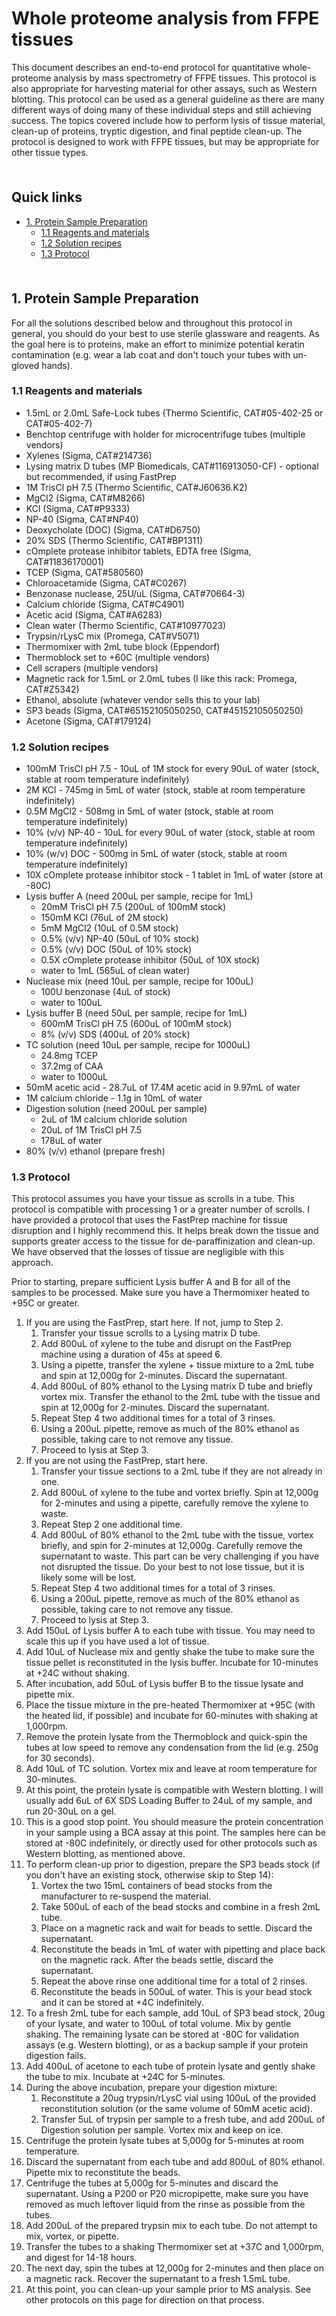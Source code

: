 # Whole proteome analysis from FFPE tissues <!-- omit in toc -->

This document describes an end-to-end protocol for quantitative whole-proteome analysis by mass spectrometry of FFPE tissues. This protocol is also appropriate for harvesting material for other assays, such as Western blotting. This protocol can be used as a general guideline as there are many different ways of doing many of these individual steps and still achieving success. The topics covered include how to perform lysis of tissue material, clean-up of proteins, tryptic digestion, and final peptide clean-up. The protocol is designed to work with FFPE tissues, but may be appropriate for other tissue types.

<hr style="height:6pt; visibility:hidden;" />

## Quick links <!-- omit in toc -->

- [1. Protein Sample Preparation](#1-protein-sample-preparation)
  - [1.1 Reagents and materials](#11-reagents-and-materials)
  - [1.2 Solution recipes](#12-solution-recipes)
  - [1.3 Protocol](#13-protocol)

<hr style="height:6pt; visibility:hidden;" />

<span id="1-protein-sample-preparation"></span>

## 1. Protein Sample Preparation

For all the solutions described below and throughout this protocol in general, you should do your best to use sterile glassware and reagents. As the goal here is to proteins, make an effort to minimize potential keratin contamination (e.g. wear a lab coat and don't touch your tubes with un-gloved hands). 

<span id="11-reagents-and-materials"></span>

### 1.1 Reagents and materials

- 1.5mL or 2.0mL Safe-Lock tubes (Thermo Scientific, CAT#05-402-25 or CAT#05-402-7)
- Benchtop centrifuge with holder for microcentrifuge tubes (multiple vendors)
- Xylenes (Sigma, CAT#214736)
- Lysing matrix D tubes (MP Biomedicals, CAT#116913050-CF) - optional but recommended, if using FastPrep
- 1M TrisCl pH 7.5 (Thermo Scientific, CAT#J60636.K2)
- MgCl2 (Sigma, CAT#M8266)
- KCl (Sigma, CAT#P9333)
- NP-40 (Sigma, CAT#NP40)
- Deoxycholate (DOC) (Sigma, CAT#D6750)
- 20% SDS (Thermo Scientific, CAT#BP1311)
- cOmplete protease inhibitor tablets, EDTA free (Sigma, CAT#11836170001)
- TCEP (Sigma, CAT#580560)
- Chloroacetamide (Sigma, CAT#C0267)
- Benzonase nuclease, 25U/uL (Sigma, CAT#70664-3)
- Calcium chloride (Sigma, CAT#C4901)
- Acetic acid (Sigma, CAT#A6283)
- Clean water (Thermo Scientific, CAT#10977023)
- Trypsin/rLysC mix (Promega, CAT#V5071)
- Thermomixer with 2mL tube block (Eppendorf)
- Thermoblock set to +60C (multiple vendors)
- Cell scrapers (multiple vendors)
- Magnetic rack for 1.5mL or 2.0mL tubes (I like this rack: Promega, CAT#Z5342)
- Ethanol, absolute (whatever vendor sells this to your lab)
- SP3 beads (Sigma, CAT#65152105050250, CAT#45152105050250)
- Acetone (Sigma, CAT#179124)

<span id="12-solution-recipes"></span>

### 1.2 Solution recipes

- 100mM TrisCl pH 7.5 - 10uL of 1M stock for every 90uL of water (stock, stable at room temperature indefinitely)
- 2M KCl - 745mg in 5mL of water (stock, stable at room temperature indefinitely)
- 0.5M MgCl2 - 508mg in 5mL of water (stock, stable at room temperature indefinitely)
- 10% (v/v) NP-40 - 10uL for every 90uL of water (stock, stable at room temperature indefinitely)
- 10% (w/v) DOC - 500mg in 5mL of water (stock, stable at room temperature indefinitely)
- 10X cOmplete protease inhibitor stock - 1 tablet in 1mL of water (store at -80C)
- Lysis buffer A (need 200uL per sample, recipe for 1mL)
  - 20mM TrisCl pH 7.5 (200uL of 100mM stock)
  - 150mM KCl (76uL of 2M stock)
  - 5mM MgCl2 (10uL of 0.5M stock)
  - 0.5% (v/v) NP-40 (50uL of 10% stock)
  - 0.5% (v/v) DOC (50uL of 10% stock)
  - 0.5X cOmplete protease inhibitor (50uL of 10X stock)
  - water to 1mL (565uL of clean water)
- Nuclease mix (need 10uL per sample, recipe for 100uL)
  - 100U benzonase (4uL of stock)
  - water to 100uL
- Lysis buffer B (need 50uL per sample, recipe for 1mL)
  - 600mM TrisCl pH 7.5 (600uL of 100mM stock)
  - 8% (v/v) SDS (400uL of 20% stock)
- TC solution (need 10uL per sample, recipe for 1000uL)
  - 24.8mg TCEP
  - 37.2mg of CAA
  - water to 1000uL
- 50mM acetic acid - 28.7uL of 17.4M acetic acid in 9.97mL of water
- 1M calcium chloride - 1.1g in 10mL of water
- Digestion solution (need 200uL per sample)
  - 2uL of 1M calcium chloride solution
  - 20uL of 1M TrisCl pH 7.5
  - 178uL of water
- 80% (v/v) ethanol (prepare fresh)

<span id="13-protocol"></span>

### 1.3 Protocol

This protocol assumes you have your tissue as scrolls in a tube. This protocol is compatible with processing 1 or a greater number of scrolls. I have provided a protocol that uses the FastPrep machine for tissue disruption and I highly recommend this. It helps break down the tissue and supports greater access to the tissue for de-paraffinization and clean-up. We have observed that the losses of tissue are negligible with this approach.

Prior to starting, prepare sufficient Lysis buffer A and B for all of the samples to be processed. Make sure you have a Thermomixer heated to +95C or greater.  

1. If you are using the FastPrep, start here. If not, jump to Step 2.
    1. Transfer your tissue scrolls to a Lysing matrix D tube.
    2. Add 800uL of xylene to the tube and disrupt on the FastPrep machine using a duration of 45s at speed 6.
    3. Using a pipette, transfer the xylene + tissue mixture to a 2mL tube and spin at 12,000g for 2-minutes. Discard the supernatant. 
    4. Add 800uL of 80% ethanol to the Lysing matrix D tube and briefly vortex mix. Transfer the ethanol to the 2mL tube with the tissue and spin at 12,000g for 2-minutes. Discard the supernatant.
    5. Repeat Step 4 two additional times for a total of 3 rinses.
    6. Using a 200uL pipette, remove as much of the 80% ethanol as possible, taking care to not remove any tissue.
    7. Proceed to lysis at Step 3.
2. If you are not using the FastPrep, start here.
    1. Transfer your tissue sections to a 2mL tube if they are not already in one.
    2. Add 800uL of xylene to the tube and vortex briefly. Spin at 12,000g for 2-minutes and using a pipette, carefully remove the xylene to waste. 
    3. Repeat Step 2 one additional time.
    4. Add 800uL of 80% ethanol to the 2mL tube with the tissue, vortex briefly, and spin for 2-minutes at 12,000g. Carefully remove the supernatant to waste. This part can be very challenging if you have not disrupted the tissue. Do your best to not lose tissue, but it is likely some will be lost.
    5. Repeat Step 4 two additional times for a total of 3 rinses. 
    6. Using a 200uL pipette, remove as much of the 80% ethanol as possible, taking care to not remove any tissue.
    7. Proceed to lysis at Step 3.
3. Add 150uL of Lysis buffer A to each tube with tissue. You may need to scale this up if you have used a lot of tissue.
4. Add 10uL of Nuclease mix and gently shake the tube to make sure the tissue pellet is reconstituted in the lysis buffer. Incubate for 10-minutes at +24C without shaking.
5. After incubation, add 50uL of Lysis buffer B to the tissue lysate and pipette mix. 
6. Place the tissue mixture in the pre-heated Thermomixer at +95C (with the heated lid, if possible) and incubate for 60-minutes with shaking at 1,000rpm.
7. Remove the protein lysate from the Thermoblock and quick-spin the tubes at low speed to remove any condensation from the lid (e.g. 250g for 30 seconds).
8. Add 10uL of TC solution. Vortex mix and leave at room temperature for 30-minutes.
9. At this point, the protein lysate is compatible with Western blotting. I will usually add 6uL of 6X SDS Loading Buffer to 24uL of my sample, and run 20-30uL on a gel. 
10. This is a good stop point. You should measure the protein concentration in your sample using a BCA assay at this point. The samples here can be stored at -80C indefinitely, or directly used for other protocols such as Western blotting, as mentioned above.
11. To perform clean-up prior to digestion, prepare the SP3 beads stock (if you don't have an existing stock, otherwise skip to Step 14):
    1. Vortex the two 15mL containers of bead stocks from the manufacturer to re-suspend the material.
    2. Take 500uL of each of the bead stocks and combine in a fresh 2mL tube.
    3. Place on a magnetic rack and wait for beads to settle. Discard the supernatant.
    4. Reconstitute the beads in 1mL of water with pipetting and place back on the magnetic rack. After the beads settle, discard the supernatant.
    5. Repeat the above rinse one additional time for a total of 2 rinses.
    6. Reconstitute the beads in 500uL of water. This is your bead stock and it can be stored at +4C indefinitely.
12. To a fresh 2mL tube for each sample, add 10uL of SP3 bead stock, 20ug of your lysate, and water to 100uL of total volume. Mix by gentle shaking. The remaining lysate can be stored at -80C for validation assays (e.g. Western blotting), or as a backup sample if your protein digestion fails.
13. Add 400uL of acetone to each tube of protein lysate and gently shake the tube to mix. Incubate at +24C for 5-minutes.
14. During the above incubation, prepare your digestion mixture:
    1. Reconstitute a 20ug trypsin/rLysC vial using 100uL of the provided reconstitution solution (or the same volume of 50mM acetic acid).
    2. Transfer 5uL of trypsin per sample to a fresh tube, and add 200uL of Digestion solution per sample. Vortex mix and keep on ice.
15. Centrifuge the protein lysate tubes at 5,000g for 5-minutes at room temperature.
16. Discard the supernatant from each tube and add 800uL of 80% ethanol. Pipette mix to reconstitute the beads.
17. Centrifuge the tubes at 5,000g for 5-minutes and discard the supernatant. Using a P200 or P20 micropipette, make sure you have removed as much leftover liquid from the rinse as possible from the tubes.
18. Add 200uL of the prepared trypsin mix to each tube. Do not attempt to mix, vortex, or pipette.
19. Transfer the tubes to a shaking Thermomixer set at +37C and 1,000rpm, and digest for 14-18 hours.
20. The next day, spin the tubes at 12,000g for 2-minutes and then place on a magnetic rack. Recover the supernatant to a fresh 1.5mL tube.
21. At this point, you can clean-up your sample prior to MS analysis. See other protocols on this page for direction on that process.